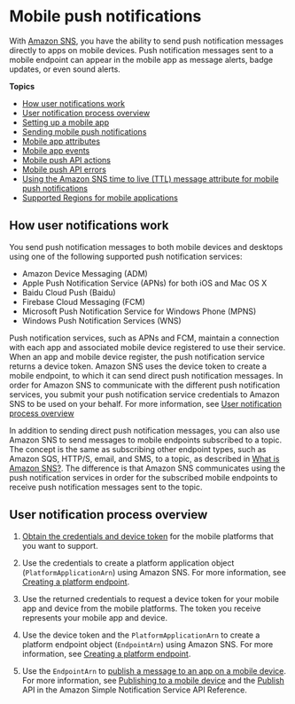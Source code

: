 # Mobile push notifications<a name="sns-mobile-application-as-subscriber"></a>

With [Amazon SNS](https://aws.amazon.com/sns/), you have the ability to send push notification messages directly to apps on mobile devices\. Push notification messages sent to a mobile endpoint can appear in the mobile app as message alerts, badge updates, or even sound alerts\. 

**Topics**
+ [How user notifications work](#sns-how-user-notifications-work)
+ [User notification process overview](#sns-user-notifications-process-overview)
+ [Setting up a mobile app](mobile-push-send.md)
+ [Sending mobile push notifications](mobile-push-notifications.md)
+ [Mobile app attributes](sns-msg-status.md)
+ [Mobile app events](application-event-notifications.md)
+ [Mobile push API actions](mobile-push-api.md)
+ [Mobile push API errors](mobile-push-api-error.md)
+ [Using the Amazon SNS time to live \(TTL\) message attribute for mobile push notifications](sns-ttl.md)
+ [Supported Regions for mobile applications](sns-mobile-push-supported-regions.md)

## How user notifications work<a name="sns-how-user-notifications-work"></a>

You send push notification messages to both mobile devices and desktops using one of the following supported push notification services: 
+ Amazon Device Messaging \(ADM\)
+ Apple Push Notification Service \(APNs\) for both iOS and Mac OS X
+ Baidu Cloud Push \(Baidu\)
+ Firebase Cloud Messaging \(FCM\)
+ Microsoft Push Notification Service for Windows Phone \(MPNS\)
+ Windows Push Notification Services \(WNS\)

Push notification services, such as APNs and FCM, maintain a connection with each app and associated mobile device registered to use their service\. When an app and mobile device register, the push notification service returns a device token\. Amazon SNS uses the device token to create a mobile endpoint, to which it can send direct push notification messages\. In order for Amazon SNS to communicate with the different push notification services, you submit your push notification service credentials to Amazon SNS to be used on your behalf\. For more information, see [User notification process overview](#sns-user-notifications-process-overview) 

 In addition to sending direct push notification messages, you can also use Amazon SNS to send messages to mobile endpoints subscribed to a topic\. The concept is the same as subscribing other endpoint types, such as Amazon SQS, HTTP/S, email, and SMS, to a topic, as described in [What is Amazon SNS?](welcome.md)\. The difference is that Amazon SNS communicates using the push notification services in order for the subscribed mobile endpoints to receive push notification messages sent to the topic\.

## User notification process overview<a name="sns-user-notifications-process-overview"></a>

1. [Obtain the credentials and device token](sns-prerequisites-for-mobile-push-notifications.md) for the mobile platforms that you want to support\.

1. Use the credentials to create a platform application object \(`PlatformApplicationArn`\) using Amazon SNS\. For more information, see [Creating a platform endpoint](mobile-platform-endpoint.md)\.

1. Use the returned credentials to request a device token for your mobile app and device from the mobile platforms\. The token you receive represents your mobile app and device\.

1. Use the device token and the `PlatformApplicationArn` to create a platform endpoint object \(`EndpointArn`\) using Amazon SNS\. For more information, see [Creating a platform endpoint](mobile-platform-endpoint.md)\.

1. Use the `EndpointArn` to [publish a message to an app on a mobile device](mobile-push-send.md)\. For more information, see [Publishing to a mobile device](mobile-push-send-directmobile.md) and the [Publish](https://docs.aws.amazon.com/sns/latest/api/API_Publish.html) API in the Amazon Simple Notification Service API Reference\.